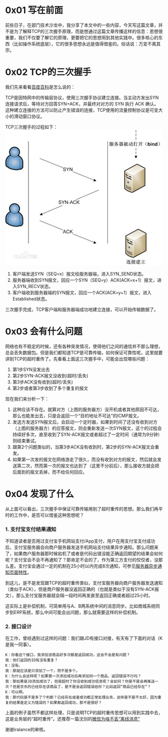 # 0x01 写在前面
前些日子，在部门技术沙龙中，我分享了本文中的一些内容，今天写这篇文章，并不是为了解释TCP的三次握手原理，而是想通过这篇文章传播这样的信息：思想很重要，我们不仅要了解它的原理，更要把它的思想用到其他实践中。很多核心的东西（比如操作系统底层），它的很多思想永远是值得借鉴的。俗话说：万变不离其宗。

# 0x02 TCP的三次握手
我们先来看看[百度百科](http://baike.baidu.com/subview/32754/8048820.htm)是怎么说的：

TCP是因特网中的传输层协议，使用三次握手协议建立连接。当主动方发出SYN连接请求后，等待对方回答SYN+ACK，并最终对对方的 SYN 执行 ACK 确认。这种建立连接的方法可以防止产生错误的连接，TCP使用的流量控制协议是可变大小的滑动窗口协议。

TCP三次握手的过程如下：
![image](https://github.com/iam2c/blog/blob/master/assets/29381f30e924b899cb32f6316e061d950a7bf6a9.jpg?raw=true)

1. 客户端发送SYN（SEQ=x）报文给服务器端，进入SYN_SEND状态。
2. 服务器端收到SYN报文，回应一个SYN（SEQ=y）ACK(ACK=x+1）报文，进入SYN_RECV状态。
3. 客户端收到服务器端的SYN报文，回应一个ACK(ACK=y+1）报文，进入Established状态。

三次握手完成，TCP客户端和服务器端成功地建立连接，可以开始传输数据了。

# 0x03 会有什么问题
网络也有不稳定的时候，还有各种突发情况，使得他们之间的通信并不那么理想，总会丢失数据包。但是我们都知道TCP是可靠传输，如何保证可靠性呢，这里就要讲到TCP的超时重传了。先看看上面这三次握手中，可能会出现哪些问题：

1. 第1步SYN没发出去
2. 第2步SYN-ACK报文没收到(超时/丢失)
3. 第3步ACK没有收到(超时/丢失)
4. 第2步或者第3步收到了多个重复的报文

现在我们来分析一下：

1. 这种应该不存在。就算对方（上图的服务器方）没开机或者其他原因不可达，那么也能发出去，只是会返回一个“目的地址不可达”的ICMP报文。
2. 发送方发送SYN报文后，会启动一个定时器，如果到时间了还没有收到对方（上图的服务器方）的应答报文，则会重新发送一次SYN报文，这个的过程会持续好多次，直至收到了SYN-ACK报文或者超过了一定时间（通常为9分钟）则结束重试。
3. 跟第2个问题类似的，当第3步ACK没有收到时，第2步的SYN-ACK报文会重发。
4. 如果第一次发的报文在网络游走了很久，而没有收到对方的报文，然后就会发送第二次，然而第一次的报文也达到了（这里不分前后），那么接收方就会把后面到的报文丢掉，而不给任何回应。

# 0x04 发现了什么
从上面可以看出，三次握手中保证可靠传输用到了超时重传的思想。那么我们再平时的工作中，是否可以借鉴这种思想呢？

### 1. 支付宝支付结果通知
不知道读者是否用过支付宝手机网站支付/App支付，用户在用支付宝支付成功后，支付宝服务器会向商户服务器发送手机网站支付结果异步通知。那么问题来了，如果商户服务器那时候宕机了或者是代码出错没能正确返回期望的结果会如何呢？支付宝会不会不再通知了？那肯定不会的了，作为第三方支付的佼佼者，没那么差。支付宝会通过一定的机制在25小时以内完成8次通知，可参见[服务器异步通知页面特性](https://doc.open.alipay.com/docs/doc.htm?treeId=193&articleId=105286&docType=1#s6)。

到这儿，是不是发现跟TCP的超时重传类似，支付宝服务器向商户服务器发送通知（类似于ACK），但是商户服务器没返回正确的（也就是类似于没有SYN-ACK报文），那么支付宝服务器就会隔一段时间再发直至返回正确或者超过25小时。

这实际上是补偿机制，可简单用与A、B两系统中间的消息同步。比如商城系统同步到ERP系统，那么中间可能会出问题，那么就需要这样的补偿机制。

### 2. 接口设计
在工作，曾经遇到过这样的问题：我们跟JD有接口对接，有天有了下面的对话（K是我一同事）。
```
K：你看这个接口，我添加该商品好多次都是返回成功，这会不会是有问题？
我：他们返回的ID有没有重复？
K：没有。
我：那就应该是只添加了一个，而不是多个。
K：为什么会这样呢？如果第一次添加成功后再添加同一个商品，返回错误不行吗？
我：那如果是JD添加成功了，但是超时了你没收到成功信息呢？会如何？你是不是会再推送一次？但是京东的已经存在该商品了，是不是会返回错误给你？比如返回“商品已经存在”？
K：可以啊。
我：那代码是不是多了个判断？已经存在或者成功都正常处理业务，这样是不是不太好，因为重复的结果是定义为错误的？如果都返回成功，那不是很好？
```
上面的例子虽然不都这样处理，只是说明TCP的超时重传思想可以用到实践中去，这是业务层的“超时重传”。还推荐一篇沈剑的[微信为啥不丢“离线消息”](http://mp.weixin.qq.com/s?__biz=MjM5ODYxMDA5OQ==&mid=2651959629&idx=1&sn=053d85a862df6e6c01147a1cf95bdbf2)

谢谢iralance的审核。
